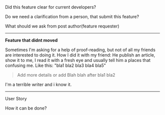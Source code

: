 Did this feature clear for current developers?

Do we need a clarification from a person, that submit this feature?

What should we ask from post author(feature requester)



----

**Feature that didnt moved**


Sometimes I'm asking for a help of proof-reading, but not of all my friends are interested to doing it. How I did it with my friend:
He publish an article, show it to me, I read it with a fresh eye and usually tell him a places that confusing me.
Like this:
"bla1 bla2 bla3 bla4 bla5"
> Add more details or add Blah blah after bla1 bla2

I'm a terrible writer and i know it.

---

User Story

How it can be done?

